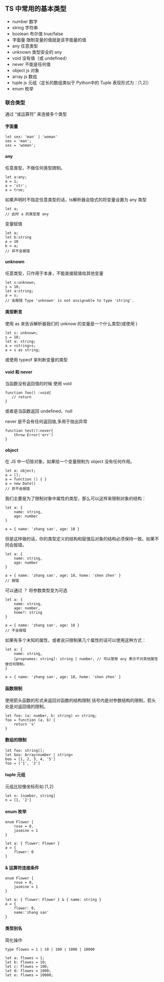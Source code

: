 ## TS 中常用的基本类型
+ number        数字
+ string        字符串
+ boolean       布尔值 true/false
+ 字面量         限制变量的值就是该字面量的值
+ any           任意类型
+ unknown       类型安全的 any
+ void          没有值（或 undefined）
+ never         不能是任何值
+ object        js 对象
+ array         js 数组
+ tuple         js 元组（定长的数组类似于 Python中的 Tuple 表现形式为：[1,2]）
+ enum          枚举

### 联合类型
通过 “或运算符” 来连接多个类型

#### 字面量
```
let sex: 'man' | 'woman'
sex = 'man';
sex = 'woman';
```

#### any
任意类型，不做任何类型限制。
```
let a:any;
a = 1;
a = 'str';
a = true;
```
如果声明时不指定任意类型的话，ts解析器会隐式的将变量设置为 any 类型
```
let a;
// 此时 a 的类型是 any
```
变量赋值
```
let a;
let b:string
a = 10
b = a;
// 并不会报错
```

#### unknown
任意类型，只作用于本身，不能直接赋值给其他变量
```
let s:unknown;
s = 10;
let a:string;
a = s;
// 会报错 Type 'unknown' is not assignable to type 'string'.
```

#### 类型断言
使用 as 来告诉解析器我们的 unknow 的变量是一个什么类型(或使用 <Type>)
```
let s: unknown;
s = 10;
let a: string;
a = <string>s;
a = s as string;
```
或使用 typeof 来判断变量的类型

#### void 和 never
当函数没有返回值的时候 使用 void
```
function foo() :void{
   // return
}
```
或者是当函数返回 undefined、null

never 是不会有任何返回值,多用于抛出异常
```
function test():never{
    throw Error('err')
}
```

#### object
在 JS 中一切皆对象，如果给一个变量限制为 object 没有任何作用。
```
let a: object;
a = [];
a = function () { }
a = new Date()
// 并不会报错
```
我们主要是为了限制对象中属性的类型，那么可以这样来限制对象的结构：
```
let a: {
    name: string,
    age: number
}

a = { name: 'zhang san', age: 18 }
```
但是这样做的话，你的类型定义的结构和赋值后对象的结构必须保持一致。如果不同会报错。
```
let a: {
    name: string,
    age: number
}

a = { name: 'zhang san', age: 18, home: 'shen zhen' }
// 报错
```
可以通过 ？ 将参数类型变为可选
```
let a: {
    name: string,
    age: number,
    home?: string
}

a = { name: 'zhang san', age: 18 }
// 不会报错
```
如果有多个未知的属性，或者说只限制某几个属性的话可以使用这种方式：
```
let a: {
    name: string,
    [propnames: string]: string | number, // 可以使用 any 表示不对其他属性做任何限制。
}

a = { name: 'zhang san', age: 18, home: 'shen zhen' }
```
#### 函数限制
使用箭头函数的形式来返回对函数的结构限制
括号内是对参数结构的限制，箭头处是对返回值的限制。
```
let foo: (a: number, b: string) => string;
foo = function (a, b) {
    return 's'
}
```

#### 数组的限制
```
let foo: string[];
let boo: Array<number | string>
boo = [1, 2, 3, 4, '5']
foo = ['1', '2']
```

#### tuple 元组
元组比较像坐标形如 [1,2]
```
let n: [number, string]
n = [1, '2']
```

#### enum 枚举
```
enum Flower {
    rose = 0,
    jasmine = 1
}

let a: { flower: Flower }
a = {
    flower: 0
}
```

#### & 运算符连接条件
```
enum Flower {
    rose = 0,
    jasmine = 1
}

let a: { flower: Flower } & { name: string }
a = {
    flower: 0,
    name:'zhang san'
}
```

#### 类型别名
简化操作
```
type flowes = 1 | 10 | 100 | 1000 | 10000

let a: flowes = 1;
let b: flowes = 10;
let c: flowes = 100;
let d: flowes = 1000;
let e: flowes = 10000;
```

